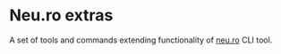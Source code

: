 # Neu.ro extras

A set of tools and commands extending functionality of [neu.ro](https://neu.ro) CLI tool.
